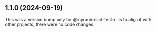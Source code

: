 ## 1.1.0 (2024-09-19)

This was a version bump only for @myraui/react-test-utils to align it with other projects, there were no code changes.